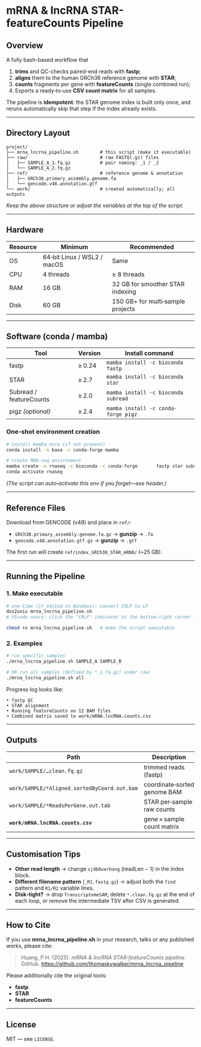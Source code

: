 
# mRNA & lncRNA STAR-featureCounts Pipeline

## Overview
A fully bash-based workflow that  
1. **trims** and QC-checks paired-end reads with **fastp**;  
2. **aligns** them to the human GRCh38 reference genome with **STAR**;  
3. **counts** fragments per gene with **featureCounts** (single combined run);  
4. Exports a ready‑to‑use **CSV count matrix** for all samples.

The pipeline is **idempotent**: the STAR genome index is built only once, and reruns automatically skip that step if the index already exists.

---

## Directory Layout
```text
project/
├── mrna_lncrna_pipeline.sh        # this script (make it executable)
├── raw/                           # raw FASTQ(.gz) files
│   ├── SAMPLE_A_1.fq.gz           # pair naming: _1 / _2
│   └── SAMPLE_A_2.fq.gz
├── ref/                           # reference genome & annotation
│   ├── GRCh38.primary_assembly.genome.fa
│   └── gencode.v48.annotation.gtf
└── work/                          # created automatically; all outputs
```
*Keep the above structure or adjust the variables at the top of the script.*

---

## Hardware
| Resource | Minimum | Recommended |
|----------|---------|-------------|
| OS       | 64‑bit Linux / WSL2 / macOS | Same |
| CPU      | 4 threads | ≥ 8 threads |
| RAM      | 16 GB | 32 GB for smoother STAR indexing |
| Disk     | 60 GB | 150 GB+ for multi‑sample projects |

---

## Software (conda / mamba)
| Tool | Version | Install command |
|------|---------|-----------------|
| fastp | ≥ 0.24 | `mamba install -c bioconda fastp` |
| STAR  | ≥ 2.7  | `mamba install -c bioconda star` |
| Subread / featureCounts | ≥ 2.0 | `mamba install -c bioconda subread` |
| pigz *(optional)* | ≥ 2.4 | `mamba install -c conda-forge pigz` |

### One‑shot environment creation
```bash
# install mamba once (if not present)
conda install -n base -c conda-forge mamba

# create RNA‑seq environment
mamba create -n rnaseq -c bioconda -c conda-forge       fastp star subread pigz samtools
conda activate rnaseq
```
*(The script can auto‑activate this env if you forget—see header.)*

---

## Reference Files
Download from GENCODE (v48) and place in `ref/`:

* `GRCh38.primary_assembly.genome.fa.gz` → **gunzip** → `.fa`  
* `gencode.v48.annotation.gtf.gz` → **gunzip** → `.gtf`

The first run will create `ref/index_GRCh38_STAR_mRNA/` (~25 GB).

---

## Running the Pipeline

### 1. Make executable 
```bash
# one-time (if edited on Windows): convert CRLF to LF
dos2unix mrna_lncrna_pipeline.sh
# VScode users: click the "CRLF" indicator at the bottom-right corner → choose "LF" → save

chmod +x mrna_lncrna_pipeline.sh   # make the script executable
```
### 2. Examples
```bash
# run specific samples
./mrna_lncrna_pipeline.sh SAMPLE_A SAMPLE_B

# OR run all samples (defined by *_1.fq.gz) under raw/
./mrna_lncrna_pipeline.sh all
```
Progress log looks like:
```text
• fastp QC
• STAR alignment
• Running featureCounts on 12 BAM files
➜ Combined matrix saved to work/mRNA.lncRNA.counts.csv
```

---

## Outputs
| Path | Description |
|------|-------------|
| `work/SAMPLE/…clean.fq.gz` | trimmed reads (fastp) |
| `work/SAMPLE/*Aligned.sortedByCoord.out.bam` | coordinate‑sorted genome BAM |
| `work/SAMPLE/*ReadsPerGene.out.tab` | STAR per‑sample raw counts |
| **`work/mRNA.lncRNA.counts.csv`** | gene × sample count matrix |

---

## Customisation Tips
* **Other read length** → change `sjdbOverhang` (readLen − 1) in the index block.  
* **Different filename pattern** (`_R1.fastq.gz`) → adjust both the `find` pattern and `R1/R2` variable lines.  
* **Disk‑tight?** → drop `TranscriptomeSAM`, delete `*.clean.fq.gz` at the end of each loop, or remove the intermediate TSV after CSV is generated.  

---

## How to Cite
If you use **mrna_lncrna_pipeline.sh** in your research, talks or any published works, please cite:

> Huang, P.H. (2025). *mRNA & lncRNA STAR‑featureCounts pipeline*. GitHub. https://github.com/thomaskywalker/mrna_lncrna_pipeline

Please additionally cite the original tools:

* **fastp** 
* **STAR**
* **featureCounts**  

---

## License
MIT — see `LICENSE`.
